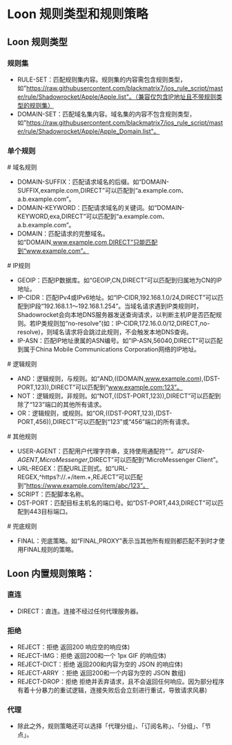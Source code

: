 # Loon 规则类型和规则策略
## Loon 规则类型
### 规则集
- RULE-SET：匹配规则集内容。规则集的内容需包含规则类型，如"https://raw.githubusercontent.com/blackmatrix7/ios_rule_script/master/rule/Shadowrocket/Apple/Apple.list"。（兼容仅包含IP地址且不带规则类型的规则集）
- DOMAIN-SET：匹配域名集内容。域名集的内容不包含规则类型，如"https://raw.githubusercontent.com/blackmatrix7/ios_rule_script/master/rule/Shadowrocket/Apple/Apple_Domain.list"。

### 单个规则
\# 域名规则
- DOMAIN-SUFFIX：匹配请求域名的后缀。如“DOMAIN-SUFFIX,example.com,DIRECT”可以匹配到“a.example.com、a.b.example.com”。
- DOMAIN-KEYWORD：匹配请求域名的关键词。如“DOMAIN-KEYWORD,exa,DIRECT”可以匹配到“a.example.com、a.b.example.com”。
- DOMAIN：匹配请求的完整域名。如“DOMAIN,www.example.com,DIRECT”只能匹配到“www.example.com”。

\# IP规则
- GEOIP：匹配IP数据库。如“GEOIP,CN,DIRECT”可以匹配到归属地为CN的IP地址。
- IP-CIDR：匹配IPv4或IPv6地址。如“IP-CIDR,192.168.1.0/24,DIRECT”可以匹配到IP段“192.168.1.1～192.168.1.254”。当域名请求遇到IP类规则时，Shadowrocket会向本地DNS服务器发送查询请求，以判断主机IP是否匹配规则。若IP类规则加“no-resolve”(如：IP-CIDR,172.16.0.0/12,DIRECT,no-resolve)，则域名请求将会跳过此规则，不会触发本地DNS查询。
- IP-ASN：匹配IP地址隶属的ASN编号。如"IP-ASN,56040,DIRECT"可以匹配到属于China Mobile Communications Corporation网络的IP地址。

\# 逻辑规则
- AND：逻辑规则，与规则。如“AND,((DOMAIN,www.example.com),(DST-PORT,123)),DIRECT”可以匹配到“www.example.com:123”。
- NOT：逻辑规则，非规则。如“NOT,((DST-PORT,123)),DIRECT”可以匹配到除了“123”端口的其他所有请求。
- OR：逻辑规则，或规则。如“OR,((DST-PORT,123),(DST-PORT,456)),DIRECT”可以匹配到“123”或“456”端口的所有请求。

\# 其他规则
- USER-AGENT：匹配用户代理字符串，支持使用通配符“*”。如“USER-AGENT,MicroMessenger*,DIRECT”可以匹配到“MicroMessenger Client”。
- URL-REGEX：匹配URL正则式。如“URL-REGEX,^https?://.+/item.+,REJECT”可以匹配到“https://www.example.com/item/abc/123”。
- SCRIPT：匹配脚本名称。
- DST-PORT：匹配目标主机名的端口号。如“DST-PORT,443,DIRECT”可以匹配到443目标端口。

\# 兜底规则
- FINAL：兜底策略。如“FINAL,PROXY”表示当其他所有规则都匹配不到时才使用FINAL规则的策略。
  
## Loon 内置规则策略：
### 直连
- DIRECT：直连。连接不经过任何代理服务器。
### 拒绝
- REJECT：拒绝 返回200 响应空的响应体)
- REJECT-IMG：拒绝 返回200和一个 1px GIF 的响应体)
- REJECT-DICT：拒绝 返回200和内容为空的 JSON 的响应体)
- REJECT-ARRY ：拒绝 返回200和一个内容为空的 JSON 数组)
- REJECT-DROP：拒绝 拒绝并丢弃请求，且不会返回任何响应。因为部分程序有着十分暴力的重试逻辑，连接失败后会立刻进行重试，导致请求风暴)
### 代理
- 除此之外，规则策略还可以选择「代理分组」、「订阅名称」、「分组」、「节点」。
